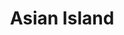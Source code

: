 ---
layout: place
title: "Asian Island"
permalink: /new-jersey/sparta/asian-island.html
stateAbbr: NJ
stateName: New Jersey
cityName: Sparta
seo:
  name: "Asian Island"
  type: Restaurant
  links: null
description: "Looking for sushi in Sparta, New Jersey? Check out Asian Island for a delightful Japanese dining experience. Enjoy a variety of sushi and other dishes in a w..."
place_id: ChIJbcPt5YZyw4kRZhhiTpwGcCE
photos:
  - name: >-
      places/ChIJbcPt5YZyw4kRZhhiTpwGcCE/photos/AeeoHcI72d3_BcC0-_Ytda57UdDCBNVovtgx54I_6jl65O17v725aYTGpr-lFmctsR351y99_sINzLQHAnrxuR_otZjKPWhLOSOuAwflM69PJSaIgeYuJ38fhv4vwztwllGxwWKWaJxhWl3Afxxc7RNjcCb9rpC1nph1HuJJqG4WNxpo6oYaoXJ8PayoL9HhTq558Cy49FAEjzelD_M_HOkxm6b1o-6qRp_sO4bshrod59Udb2deQiarrE1VSmCTUOoFYaGNqG5E8GuS9ibpuUTKSN6gDNFd_aYvR02ejWzrclySGA
    widthPx: 2448
    heightPx: 3264
    authorAttributions:
      - displayName: Asian Island
        uri: https://maps.google.com/maps/contrib/115767426424215997304
        photoUri: >-
          https://lh3.googleusercontent.com/a/ACg8ocI_g96rZFfsCLcUy0s0rJzsTVKLom6y0ib1Ue7VQas98Vw0qA=s100-p-k-no-mo
    flagContentUri: >-
      https://www.google.com/local/imagery/report/?cb_client=maps_api_places.places_api&image_key=!1e10!2sAF1QipMtai1d5k-BTJhVCptABS7RmZpXI_wf2q-tvJ6t&hl=en-US
    googleMapsUri: >-
      https://www.google.com/maps/place//data=!3m4!1e2!3m2!1sAF1QipMtai1d5k-BTJhVCptABS7RmZpXI_wf2q-tvJ6t!2e10!4m2!3m1!1s0x89c37286e5edc36d:0x2170069c4e621866
  - name: >-
      places/ChIJbcPt5YZyw4kRZhhiTpwGcCE/photos/AeeoHcK5Dkr_aLunoDzBFchlnp741OUnp0U3x3K6mVsYah__vrH_7b01CuFu7WdoD5o0_wQO4Z5XJHOmQ7vVdHWWoWwWuYYhugqGMjK0S-pX6-DWo74M68HdMiMToVlXv7U5ybBKDQIAHRjIyy6ZHII1nbn6QMo87K4psuz8DjsNXSWfxrA4dbe1SRKajO01UCxI-EjKp-QG8gP-hjVyZHvythIyaPq5DWTYLul48FhHPEB5wvNVwDzUlNrlIUcaANhcFz_X9m_oEN3ZZmYYwr3ZPK31-uWVR3sG0l9AEqVO9jRbUkssyazXwW5SxiiQ7udfqb6gjaDJylR59KUMmuLu7UwMmGNZb2ss-9nfA3QSf7U1cEkQZxSzSnDg21rdAO-n0eCFJ-zTz1kBIoKRemSMuZHcYJc14_YzSkMtJuxCIgOjiU227orEJt1pBXyQ0sR_
    widthPx: 3000
    heightPx: 4000
    authorAttributions:
      - displayName: Nadine C. (Auntie Nadine)
        uri: https://maps.google.com/maps/contrib/106436263405829466031
        photoUri: >-
          https://lh3.googleusercontent.com/a/ACg8ocJnrElmIR-3MTJ5lR7zfQ9BvvsIZml55RylxBBx_giZdUTqIw=s100-p-k-no-mo
    flagContentUri: >-
      https://www.google.com/local/imagery/report/?cb_client=maps_api_places.places_api&image_key=!1e10!2sCIABIhADydERiBiqRGfiRjcACsxE&hl=en-US
    googleMapsUri: >-
      https://www.google.com/maps/place//data=!3m4!1e2!3m2!1sCIABIhADydERiBiqRGfiRjcACsxE!2e10!4m2!3m1!1s0x89c37286e5edc36d:0x2170069c4e621866
  - name: >-
      places/ChIJbcPt5YZyw4kRZhhiTpwGcCE/photos/AeeoHcIt89Rlp8BSKnBaCgjDCktKt1bFByBmOOEc8XCdwrNzLgnRYswmk6v2Z60iy3_J9I8Jt6KptHzbtmlNsFesmyyOv-HT3EgUdDdtXA6YVuT6mYUWRF2iuAuCFxP_CZMROgFqT6PYsDxjeNv45W1z-C-9VvnFTQPUv2NdV22za_8louAbcyEnmlSM-XbWYmqahajiDdyJNCRTkeRdI0mgnv7WglC3YZJllPE4DNczKxErPmGdjQD340DKY--XGryBMYVTjytjwNiRk5lojKpwb-jCTmkFyaHuGVVHoyoK8vB7mA
    widthPx: 3024
    heightPx: 4032
    authorAttributions:
      - displayName: Asian Island
        uri: https://maps.google.com/maps/contrib/115767426424215997304
        photoUri: >-
          https://lh3.googleusercontent.com/a/ACg8ocI_g96rZFfsCLcUy0s0rJzsTVKLom6y0ib1Ue7VQas98Vw0qA=s100-p-k-no-mo
    flagContentUri: >-
      https://www.google.com/local/imagery/report/?cb_client=maps_api_places.places_api&image_key=!1e10!2sAF1QipPWeBwLZGyGz03n-NPvlXHIjAAV9Fladxbn7TpN&hl=en-US
    googleMapsUri: >-
      https://www.google.com/maps/place//data=!3m4!1e2!3m2!1sAF1QipPWeBwLZGyGz03n-NPvlXHIjAAV9Fladxbn7TpN!2e10!4m2!3m1!1s0x89c37286e5edc36d:0x2170069c4e621866
  - name: >-
      places/ChIJbcPt5YZyw4kRZhhiTpwGcCE/photos/AeeoHcKxUbtzygV1nSOtEmNEoBzqA4PofORwKC1GLYHhS1wtcH3zmb1JVg0NR4ybGwP8WvVgO1BhpjiWB9wKiT3dsK7qy-tMymjqmPzhPfEMj3-lnKHhSSoIZbrsmwqQtL6QSdOZt2Ve9IiPZktzr8mVe1M0e7MnekL4W5E0e7BaB6aQX4j5UsJXf3VtC66U6u_6kwgma8FHNYUPcFMboJCI0Lhe5PsEzA9tnSwZTRxVLuOxBR-Td0-8XO_cY_3k5gekuX7iophG7cRaXuPSfUbxayljGXxsqpQJG18fj5fOdTz3R-KENs9M5RjZTrOgnWqHWqAk_v20d9x2yNQ63Fg-m6yedkcF8P3wz5pFqcXJN6ieNezfkp8vszFbLCNISgMSoYCbdvQ0vi3dJPf7hAlBATLmBhu98_i61R5sjv2X78v6-QDN59VlEXeoO0fRRh_a
    widthPx: 3000
    heightPx: 4000
    authorAttributions:
      - displayName: Nadine C. (Auntie Nadine)
        uri: https://maps.google.com/maps/contrib/106436263405829466031
        photoUri: >-
          https://lh3.googleusercontent.com/a/ACg8ocJnrElmIR-3MTJ5lR7zfQ9BvvsIZml55RylxBBx_giZdUTqIw=s100-p-k-no-mo
    flagContentUri: >-
      https://www.google.com/local/imagery/report/?cb_client=maps_api_places.places_api&image_key=!1e10!2sCIABIhADydERiBiqRGfiRkYADTHA&hl=en-US
    googleMapsUri: >-
      https://www.google.com/maps/place//data=!3m4!1e2!3m2!1sCIABIhADydERiBiqRGfiRkYADTHA!2e10!4m2!3m1!1s0x89c37286e5edc36d:0x2170069c4e621866
  - name: >-
      places/ChIJbcPt5YZyw4kRZhhiTpwGcCE/photos/AeeoHcKFcSJkjjYC6Fm7TpdYlTkTYlCfgG-Kc3CQ_1UF_pF0VCB2f6Xwb3g403KdptPquRXiuWsr1_zAsBbMua6BNhe39AvEMf9r5fLyYlNDLWMZXMGrRnjfZIlNptQwGNNN9RGVnyL1AmbWccxT9a7l6DzisIvo_gNd48aK95le-r6iYaT2MIppcpc_hcnUfvnA5znMsXwYGnehZ6vglYXS-qGxlpntw_JJ76C9UeSlnUETzm5TGOvbEtmZAjdYfJCeWEKMmWC3jVjDkXyEZUhs9-2rZj6LDmu34zMWQzMBlZOW5NdhSHkZrZok6emw0jsJECxCktQXVZfuzFKSfU6nBWHR4t9JUK6Wll7LzPheBWXl0xNJtJcWXoEvWgNBDE0UmG6Nx2qOW_ST57dfQ8JanCM_zR2wdVLOKTH6kfX3vPcxvo2T
    widthPx: 3024
    heightPx: 4032
    authorAttributions:
      - displayName: Cathy M
        uri: https://maps.google.com/maps/contrib/100912517129604536531
        photoUri: >-
          https://lh3.googleusercontent.com/a-/ALV-UjXR6xZNHwl-GQV32ycfd3wuMq_N99vyVGCztJNN6BqX1EPDCFg7=s100-p-k-no-mo
    flagContentUri: >-
      https://www.google.com/local/imagery/report/?cb_client=maps_api_places.places_api&image_key=!1e10!2sCIHM0ogKEICAgMDwiKDozgE&hl=en-US
    googleMapsUri: >-
      https://www.google.com/maps/place//data=!3m4!1e2!3m2!1sCIHM0ogKEICAgMDwiKDozgE!2e10!4m2!3m1!1s0x89c37286e5edc36d:0x2170069c4e621866
  - name: >-
      places/ChIJbcPt5YZyw4kRZhhiTpwGcCE/photos/AeeoHcIFOpj5lKsuq7PzvIZm97b0369i7FdoBubUOvugsktgj5fk0ZR7y-o8F5ZgoBwcKhm7JEWE273DMwQs8_hvdhy5ZbvqPs5ZoWJdTpkemEnGFdDJUIywLZdeQgD66IOIkP364Tvm-5pK3Ip4Z03bfSE-TD7i9gk5Q7BLP4q2AVF-P-dlkaC01If46KJ_jfKBpuzbR_QvLWIucZRK2XHXtMxuqiXwnSwZdJljJwtA8OC58A-KdAAy9gJdYPEcE7pDODdUR4eXvsbvuqN0FS7KQ-eJ08KkRMkLrHvaqWT-6VQnaJSj2MsUIYrMH50rwjGtwTT50u7_BkPSVJGLVGn7TRTCR-_dM9-Xzz93pP53YtPBiuT_34baKaB4ebhFnsc84BlDuFIU614ZM4rL6amImGjYSaPEvhe-OhDaLoOfu6l1RGzG
    widthPx: 4032
    heightPx: 3024
    authorAttributions:
      - displayName: Jen Olsun
        uri: https://maps.google.com/maps/contrib/107767033589051513887
        photoUri: >-
          https://lh3.googleusercontent.com/a-/ALV-UjVsAibwUmUUuKvdhBEfiZZPNye5bOs4_0PsmkxbpUmlEYtJ7TDgNQ=s100-p-k-no-mo
    flagContentUri: >-
      https://www.google.com/local/imagery/report/?cb_client=maps_api_places.places_api&image_key=!1e10!2sCIHM0ogKEICAgMCgrLyFywE&hl=en-US
    googleMapsUri: >-
      https://www.google.com/maps/place//data=!3m4!1e2!3m2!1sCIHM0ogKEICAgMCgrLyFywE!2e10!4m2!3m1!1s0x89c37286e5edc36d:0x2170069c4e621866
  - name: >-
      places/ChIJbcPt5YZyw4kRZhhiTpwGcCE/photos/AeeoHcICzJld4JQX7F0P7d6k1hbEFTMXKSMACGS1DLqJ_joJJsXYbaLsNFF1-uh8CCN42ZQ8-EoJjJWuXYppYg7tktgtnc8ZJJvrnvAfQS9kcCshFs1WuEuB8Z0tUq9Ir79ess7eQpiofFdV-6eR7BGj5kNG9OHUmIpFcyVqTi67Iuhg-ENA63imPrNh1aMB2lSRMdimFvGFPQefzAmiMIYFp6cd_Y9lNzbh8fF5lMcRjsCg9PzhCbCO7TJLVXSuqKUAGoslSLfX1jD625k-7y6Z9VwUlbNfL5hGMk4xsrWn1pMr883u9x3Bv3afASHrbwFJdk5mSopnSsfsWhqnKiH_YQcm44g7sLUMXuU-CzoSfBE8HFb4Ob1EtzAFo9aA5lPEt3paNv2V52UbtKBOe0YP0JKlj891uxZlIcGRzfUu66mPXzLz
    widthPx: 4032
    heightPx: 3024
    authorAttributions:
      - displayName: stacey bauer
        uri: https://maps.google.com/maps/contrib/107362982419326955922
        photoUri: >-
          https://lh3.googleusercontent.com/a-/ALV-UjXfX32s2r6v93MG_2blEb-JCOpNmz15Z6bFcboU1lEhZe5QcwU=s100-p-k-no-mo
    flagContentUri: >-
      https://www.google.com/local/imagery/report/?cb_client=maps_api_places.places_api&image_key=!1e10!2sCIHM0ogKEICAgIC2vtnt3wE&hl=en-US
    googleMapsUri: >-
      https://www.google.com/maps/place//data=!3m4!1e2!3m2!1sCIHM0ogKEICAgIC2vtnt3wE!2e10!4m2!3m1!1s0x89c37286e5edc36d:0x2170069c4e621866
  - name: >-
      places/ChIJbcPt5YZyw4kRZhhiTpwGcCE/photos/AeeoHcLwf_rCu7e8xNN5QZG1O-SBeslLj_IrWCcy1NRbH7uFbW4ggWp9izvqKbFuyCxcH2QIw5no8asz64p5yGqcIdnQPVgWEoBzW8dTWtoXIb3uGyP2d7cuBq_opvRcfS8_oChT8mW9N4krXD55UPBNgX0HLb27mqjeh9D5fACoE1xLsjeaHDRm6h6h9RSJAbbm3jg9rlPwfV9_O_AsR3PA_4UmWVAQtxKdGflCpggmzl3SRHaxQXBAHG-vuO0__CODqkXkVHTLc1NwixakC28EyWqpiuHuAHH-Ebts69EWxGWA7HAPrXlccyXTG_LdkmQrFIzAYTuJWWSrRfoNwW-EfqmLZKEILyZ5YcNfk0VCvXdb9JmowI5QTtN7TPCU2zSkwpY49mu1QiBFy62MIKzisCj1eA1pLuMFGOQNFthiacS2DQ
    widthPx: 3024
    heightPx: 4032
    authorAttributions:
      - displayName: stacey bauer
        uri: https://maps.google.com/maps/contrib/107362982419326955922
        photoUri: >-
          https://lh3.googleusercontent.com/a-/ALV-UjXfX32s2r6v93MG_2blEb-JCOpNmz15Z6bFcboU1lEhZe5QcwU=s100-p-k-no-mo
    flagContentUri: >-
      https://www.google.com/local/imagery/report/?cb_client=maps_api_places.places_api&image_key=!1e10!2sCIHM0ogKEICAgIC2vtntPw&hl=en-US
    googleMapsUri: >-
      https://www.google.com/maps/place//data=!3m4!1e2!3m2!1sCIHM0ogKEICAgIC2vtntPw!2e10!4m2!3m1!1s0x89c37286e5edc36d:0x2170069c4e621866
  - name: >-
      places/ChIJbcPt5YZyw4kRZhhiTpwGcCE/photos/AeeoHcLckR5-0gnwTsatpz4zJRZ1BlCcdzTeBno6kxbp5E6o9dD2KYIh_81qvPCb_apu_i9YzN5H2vCMki91VgqRsqVDeFnwXk_54EIltt6zmY4mbSaaDqxNI2BOc1mynOSLkUc0iiRKwdlkaxqOSs1HR1vQGcCoMsMPS2PZT5VzKPLe7S3NfwJDJ04VECxvQUJcKc__dlRCp2yXlYEk61iar9LXpvBfWkwo9RXRSv7rNz7pUkuE3-MNjJBRywGC1kqxtmhXQ_bCkmlnPfFwGpvYntBBxSLyiDSZDJr2FnAILHaVb5ws6cTnHARP-2Emt6DcGKhkgp-6DKyglmS0exiWSUpFDbSBqOW0ae-NpQTJW--bcIt5hkqKMmcM1MofxI4v6UV--LjVZJ73D0wjcTJ7RyKUMwTmJKif0UtuLQc7r72Jo-sA
    widthPx: 3000
    heightPx: 4000
    authorAttributions:
      - displayName: Laura Perchiano
        uri: https://maps.google.com/maps/contrib/114911302186871032375
        photoUri: >-
          https://lh3.googleusercontent.com/a-/ALV-UjWOwf9fkL4VAof-wCqF_3D-XNGXacR-tsZk1gZ3GU0OGQBfcYnVrw=s100-p-k-no-mo
    flagContentUri: >-
      https://www.google.com/local/imagery/report/?cb_client=maps_api_places.places_api&image_key=!1e10!2sCIHM0ogKEICAgIDD0cSj8gE&hl=en-US
    googleMapsUri: >-
      https://www.google.com/maps/place//data=!3m4!1e2!3m2!1sCIHM0ogKEICAgIDD0cSj8gE!2e10!4m2!3m1!1s0x89c37286e5edc36d:0x2170069c4e621866
  - name: >-
      places/ChIJbcPt5YZyw4kRZhhiTpwGcCE/photos/AeeoHcKOW66SvrMODQ47Zl9ijp2QPNPKqaBFL56mEgjSnNQG08AAclKGxOFVutRdl8eA94pmm9_9awXgMsA4Z3yirIxixlgsrc2b1UNoCQme5ZrBCFRtRmQm9eRpwU4lzBqt55ImQZoDsUVcGDVwggHIIor5mCbBc4408wmziuHw_PppWknRfAbgmQneSao_NmEqI7vat8oX6LdSXH0No4YDBMXXjPDfT0kMSmV-X-ISfgZn8in7FqG-pslmQK96lWhQi8YIvrcdYGUpcSw73BqoycsSaw-WcIPqjap4AMzUw-OvLf9XCcbKGFXTHS37G7BpYtySlkvjTEVWpT3TN2F57VtURPinrQWJK3m9VmhV7-fdQg8CH1eV1c05KC6DZDSV56_NyL9d2HxMupfcWNEImTK4g--aS_UxqUV7gaPc_ajXIw
    widthPx: 3352
    heightPx: 2656
    authorAttributions:
      - displayName: Andrew D
        uri: https://maps.google.com/maps/contrib/100590594434486700932
        photoUri: >-
          https://lh3.googleusercontent.com/a-/ALV-UjUij7ejseSotMvoVddzSlwmgahajKFuEcVRxQimugPgW9Q1AbfEcQ=s100-p-k-no-mo
    flagContentUri: >-
      https://www.google.com/local/imagery/report/?cb_client=maps_api_places.places_api&image_key=!1e10!2sCIHM0ogKEICAgICZ1pmSVA&hl=en-US
    googleMapsUri: >-
      https://www.google.com/maps/place//data=!3m4!1e2!3m2!1sCIHM0ogKEICAgICZ1pmSVA!2e10!4m2!3m1!1s0x89c37286e5edc36d:0x2170069c4e621866
address: 4 Main St, Sparta, NJ 07871, USA
street: 4 Main St
city: Sparta
state: NJ
zip: '07871'
country: USA
neighborhood: null
latitude: '41.036839'
longitude: '-74.636708'
accessibility_options:
  wheelchairAccessibleParking: true
  wheelchairAccessibleEntrance: true
  wheelchairAccessibleRestroom: true
  wheelchairAccessibleSeating: true
business_status: OPERATIONAL
name: Asian Island
google_maps_links:
  directionsUri: >-
    https://www.google.com/maps/dir//''/data=!4m7!4m6!1m1!4e2!1m2!1m1!1s0x89c37286e5edc36d:0x2170069c4e621866!3e0
  placeUri: https://maps.google.com/?cid=2409433069042931814
  writeAReviewUri: >-
    https://www.google.com/maps/place//data=!4m3!3m2!1s0x89c37286e5edc36d:0x2170069c4e621866!12e1
  reviewsUri: >-
    https://www.google.com/maps/place//data=!4m4!3m3!1s0x89c37286e5edc36d:0x2170069c4e621866!9m1!1b1
  photosUri: >-
    https://www.google.com/maps/place//data=!4m3!3m2!1s0x89c37286e5edc36d:0x2170069c4e621866!10e5
primary_type: Asian Restaurant
opening_hours:
  regular: null
  current: null
secondary_opening_hours:
  regular:
    weekdayDescriptions: null
    type: null
  current:
    weekdayDescriptions: null
    type: null
phone: null
price_level: null
price_range: null
rating: null
rating_count: 0
website: null
reviews: null
parking_options: null
payment_options: null
allow_dogs: null
curbside_pickup: null
delivery: null
dine_in: null
good_for_children: null
good_for_groups: null
good_for_sports: null
live_music: null
menu_for_children: null
outdoor_seating: null
reservable: null
restroom: null
serves_beer: null
serves_breakfast: null
serves_brunch: null
serves_cocktails: null
serves_coffee: null
serves_dinner: null
serves_dessert: null
serves_lunch: null
serves_vegetarian_food: null
serves_wine: null
takeout: null
summary: null

---